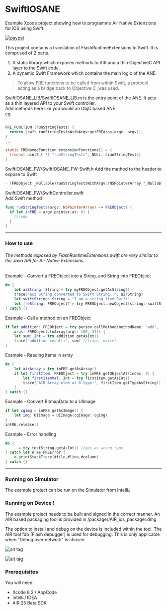# SwiftIOSANE  

Example Xcode project showing how to programme Air Native Extensions for iOS using Swift.

[![paypal](https://www.paypalobjects.com/en_US/i/btn/btn_donateCC_LG.gif)](https://www.paypal.com/cgi-bin/webscr?cmd=_s-xclick&hosted_button_id=5UR2T52J633RC)

This project contains a translation of FlashRuntimeExtensions to Swift.
It is comprised of 2 parts.

1. A static library which exposes methods to AIR and a thin ObjectiveC API layer to the Swift code. 
2. A dynamic Swift Framework which contains the main logic of the ANE.

> To allow FRE functions to be called from within Swift, a protocol acting 
> as a bridge back to Objective C ,was used.

SwiftIOSANE_LIB/SwiftIOSANE_LIB.m is the entry point of the ANE. It acts as a thin layered API to your Swift controller.  
Add methods here like you would an ObjC based ANE  
eg

````objectivec

FRE_FUNCTION (runStringTests) {
  return [swft runStringTestsWithArgv:getFREargs(argc, argv)];
}
...

static FRENamedFunction extensionFunctions[] = {
  {(const uint8_t *) "runStringTests", NULL, &runStringTests}
}
`````


SwiftIOSANE_FW/SwiftIOSANE_FW-Swift.h
Add the method to the header to expose to Swift 

````objectivec
- (FREObject _Nullable)runStringTestsWithArgv:(NSPointerArray *_Nullable)argv;
`````


SwiftIOSANE_FW/SwiftController.swift  
Add Swift method  

````swift
func runStringTests(argv: NSPointerArray) -> FREObject? {
  if let inFRE = argv.pointer(at: 0) {
    //code
  }
}
`````


----------

### How to use
######  The methods exposed by FlashRuntimeExtensions.swift are very similar to the Java API for Air Native Extensions. 

Example - Convert a FREObject into a String, and String into FREObject

````swift
do {
	let asString: String = try myFREObject.getAsString()
	trace("as3 String converted to Swift String :", airString)
	let swiftString: String = "I am a string from Swift"
	let freString: FREObject? = try FREObject.newObject(string: swiftString)
} catch {}
`````


Example - Call a method on an FREObject

````swift
if let addition: FREObject = try person.callMethod(methodName: "add", 
	args: FREObject.toArray(args: 100, 33)) {
	let sum: Int = try addition.getAsInt()
	trace("addition result:", sum) //trace, noice!
}
`````

Example - Reading items in array
````swift
do {
	let airArray = try inFRE.getAsArray()
	if let firstItem: FREObject = try inFRE.getObjectAt(index: 0) {
		let firstItemVal: Int = try firstItem.getAsInt()
		trace("AIR Array elem at 0 type:", firstItem.getTypeAsString(), "value:", firstItemVal)
	}
} catch {}
`````

Example - Convert BitmapData to a UIImage
````swift
if let cgimg = inFRE.getAsImage() {
	let img: UIImage = UIImage(cgImage: cgimg)
}
inFRE.release()
`````

Example - Error handling
````swift
do {
	_ = try testString.getAsInt() //get as wrong type
} catch let e as FREError {
	e.printStackTrace(#file,#line,#column)
} catch {}
`````
----------
### Running on Simulator

The example project can be run on the Simulator from IntelliJ

### Running on Device !

The example project needs to be built and signed in the correct manner.
An AIR based packaging tool is provided in /packager/AIR_ios_packager.dmg

The option to install and debug on the device is included within the tool.
The AIR tool fdb (Flash debugger) is used for debugging. This is only applicable when "Debug over network" is chosen

![alt tag](https://github.com/tuarua/SwiftIOSANE/blob/master/screenshots/1.png)


![alt tag](https://github.com/tuarua/SwiftIOSANE/blob/master/screenshots/2.png)

### Prerequisites

You will need

- Xcode 8.2 / AppCode
- IntelliJ IDEA
- AIR 25 Beta SDK
